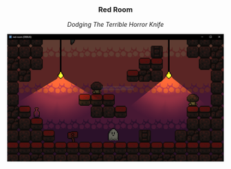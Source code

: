 <h3 align="center">
  Red Room
</h3>
<p align="center">
  <i>Dodging The Terrible Horror Knife</i>
</p>
<p align="center">
  <img src="./screenshot.PNG">
</p>
